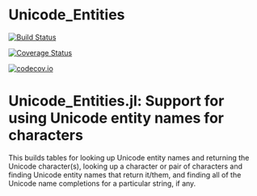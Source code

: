 # Unicode_Entities

[![Build Status](https://travis-ci.org/JuliaString/Unicode_Entities.jl.svg?branch=master)](https://travis-ci.org/JuliaString/Unicode_Entities.jl)

[![Coverage Status](https://coveralls.io/repos/github/JuliaString/Unicode_Entities.jl/badge.svg?branch=master)](https://coveralls.io/github/JuliaString/Unicode_Entities.jl?branch=master)

[![codecov.io](http://codecov.io/github/JuliaString/Unicode_Entities.jl/coverage.svg?branch=master)](http://codecov.io/github/JuliaString/Unicode_Entities.jl?branch=master)

Unicode_Entities.jl: Support for using Unicode entity names for characters
====================================================================

This builds tables for looking up Unicode entity names and returning the Unicode character(s),
looking up a character or pair of characters and finding Unicode entity names that return it/them,
and finding all of the Unicode name completions for a particular string, if any.
